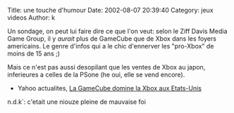 Title: une touche d'humour
Date: 2002-08-07 20:39:40
Category: jeux videos
Author: k

Un sondage, on peut lui faire dire ce que l'on veut: selon le Ziff Davis Media Game Group, il y _aurait_ plus de GameCube que de Xbox dans les foyers americains. Le genre d'infos qui a le chic d'ennerver les "pro-Xbox" de moins de 15 ans ;)

Mais ce n'est pas aussi desopilant que les ventes de Xbox au japon, inferieures a celles de la PSone (he oui, elle se vend encore).

- Yahoo actualites, [La GameCube domine la Xbox aux Etats-Unis](http://fr.news.yahoo.com/020806/85/2pf6j.html)


n.d.k`: c'etait une niouze pleine de mauvaise foi